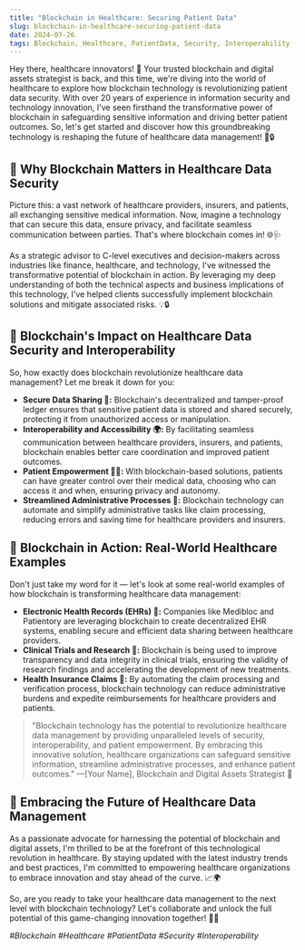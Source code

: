 ```yaml
---
title: "Blockchain in Healthcare: Securing Patient Data"
slug: blockchain-in-healthcare-securing-patient-data
date: 2024-07-26
tags: Blockchain, Healthcare, PatientData, Security, Interoperability
---
```


Hey there, healthcare innovators! 🏥 Your trusted blockchain and digital assets strategist is back, and this time, we're diving into the world of healthcare to explore how blockchain technology is revolutionizing patient data security. With over 20 years of experience in information security and technology innovation, I've seen firsthand the transformative power of blockchain in safeguarding sensitive information and driving better patient outcomes. So, let's get started and discover how this groundbreaking technology is reshaping the future of healthcare data management! 💊🔒

## 🤔 Why Blockchain Matters in Healthcare Data Security

Picture this: a vast network of healthcare providers, insurers, and patients, all exchanging sensitive medical information. Now, imagine a technology that can secure this data, ensure privacy, and facilitate seamless communication between parties. That's where blockchain comes in! 🌐🩺

As a strategic advisor to C-level executives and decision-makers across industries like finance, healthcare, and technology, I've witnessed the transformative potential of blockchain in action. By leveraging my deep understanding of both the technical aspects and business implications of this technology, I've helped clients successfully implement blockchain solutions and mitigate associated risks. 💡🔒

## 🏥 Blockchain's Impact on Healthcare Data Security and Interoperability

So, how exactly does blockchain revolutionize healthcare data management? Let me break it down for you:

- **Secure Data Sharing 🔐:** Blockchain's decentralized and tamper-proof ledger ensures that sensitive patient data is stored and shared securely, protecting it from unauthorized access or manipulation.
- **Interoperability and Accessibility 🌍:** By facilitating seamless communication between healthcare providers, insurers, and patients, blockchain enables better care coordination and improved patient outcomes.
- **Patient Empowerment 🙋‍♀️:** With blockchain-based solutions, patients can have greater control over their medical data, choosing who can access it and when, ensuring privacy and autonomy.
- **Streamlined Administrative Processes 📂:** Blockchain technology can automate and simplify administrative tasks like claim processing, reducing errors and saving time for healthcare providers and insurers.

## 🌟 Blockchain in Action: Real-World Healthcare Examples

Don't just take my word for it — let's look at some real-world examples of how blockchain is transforming healthcare data management:

- **Electronic Health Records (EHRs) 📝:** Companies like Medibloc and Patientory are leveraging blockchain to create decentralized EHR systems, enabling secure and efficient data sharing between healthcare providers.
- **Clinical Trials and Research 🔬:** Blockchain is being used to improve transparency and data integrity in clinical trials, ensuring the validity of research findings and accelerating the development of new treatments.
- **Health Insurance Claims 💸:** By automating the claim processing and verification process, blockchain technology can reduce administrative burdens and expedite reimbursements for healthcare providers and patients.

> "Blockchain technology has the potential to revolutionize healthcare data management by providing unparalleled levels of security, interoperability, and patient empowerment. By embracing this innovative solution, healthcare organizations can safeguard sensitive information, streamline administrative processes, and enhance patient outcomes." —[Your Name], Blockchain and Digital Assets Strategist 🚀

## 🚀 Embracing the Future of Healthcare Data Management

As a passionate advocate for harnessing the potential of blockchain and digital assets, I'm thrilled to be at the forefront of this technological revolution in healthcare. By staying updated with the latest industry trends and best practices, I'm committed to empowering healthcare organizations to embrace innovation and stay ahead of the curve. 📈🌍

So, are you ready to take your healthcare data management to the next level with blockchain technology? Let's collaborate and unlock the full potential of this game-changing innovation together! 🤝💡

*#Blockchain #Healthcare #PatientData #Security #Interoperability*
